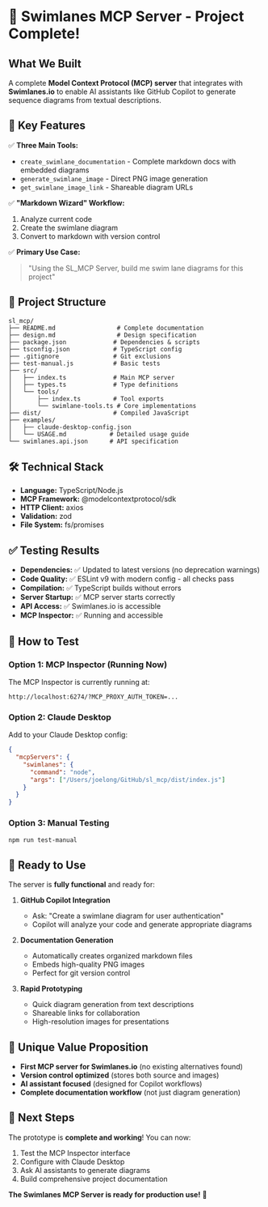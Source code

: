 # 🎉 Swimlanes MCP Server - Project Complete!

## What We Built

A complete **Model Context Protocol (MCP) server** that integrates with **Swimlanes.io** to enable AI assistants like GitHub Copilot to generate sequence diagrams from textual descriptions.

## 🚀 Key Features

✅ **Three Main Tools:**
- `create_swimlane_documentation` - Complete markdown docs with embedded diagrams
- `generate_swimlane_image` - Direct PNG image generation  
- `get_swimlane_image_link` - Shareable diagram URLs

✅ **"Markdown Wizard" Workflow:**
1. Analyze current code
2. Create the swimlane diagram
3. Convert to markdown with version control

✅ **Primary Use Case:**
> "Using the SL_MCP Server, build me swim lane diagrams for this project"

## 📁 Project Structure

```
sl_mcp/
├── README.md                 # Complete documentation
├── design.md                 # Design specification
├── package.json             # Dependencies & scripts
├── tsconfig.json            # TypeScript config
├── .gitignore               # Git exclusions
├── test-manual.js           # Basic tests
├── src/
│   ├── index.ts             # Main MCP server
│   ├── types.ts             # Type definitions
│   └── tools/
│       ├── index.ts         # Tool exports
│       └── swimlane-tools.ts # Core implementations
├── dist/                    # Compiled JavaScript
├── examples/
│   ├── claude-desktop-config.json
│   └── USAGE.md            # Detailed usage guide
└── swimlanes.api.json      # API specification
```

## 🛠️ Technical Stack

- **Language:** TypeScript/Node.js
- **MCP Framework:** @modelcontextprotocol/sdk
- **HTTP Client:** axios
- **Validation:** zod
- **File System:** fs/promises

## ✅ Testing Results

- **Dependencies:** ✅ Updated to latest versions (no deprecation warnings)
- **Code Quality:** ✅ ESLint v9 with modern config - all checks pass
- **Compilation:** ✅ TypeScript builds without errors
- **Server Startup:** ✅ MCP server starts correctly
- **API Access:** ✅ Swimlanes.io is accessible
- **MCP Inspector:** ✅ Running and accessible

## 🧪 How to Test

### Option 1: MCP Inspector (Running Now)
The MCP Inspector is currently running at:
```
http://localhost:6274/?MCP_PROXY_AUTH_TOKEN=...
```

### Option 2: Claude Desktop
Add to your Claude Desktop config:
```json
{
  "mcpServers": {
    "swimlanes": {
      "command": "node",
      "args": ["/Users/joelong/GitHub/sl_mcp/dist/index.js"]
    }
  }
}
```

### Option 3: Manual Testing
```bash
npm run test-manual
```

## 🎯 Ready to Use

The server is **fully functional** and ready for:

1. **GitHub Copilot Integration**
   - Ask: "Create a swimlane diagram for user authentication"
   - Copilot will analyze your code and generate appropriate diagrams

2. **Documentation Generation**
   - Automatically creates organized markdown files
   - Embeds high-quality PNG images
   - Perfect for git version control

3. **Rapid Prototyping**
   - Quick diagram generation from text descriptions
   - Shareable links for collaboration
   - High-resolution images for presentations

## 🌟 Unique Value Proposition

- **First MCP server for Swimlanes.io** (no existing alternatives found)
- **Version control optimized** (stores both source and images)
- **AI assistant focused** (designed for Copilot workflows)
- **Complete documentation workflow** (not just diagram generation)

## 🚀 Next Steps

The prototype is **complete and working**! You can now:
1. Test the MCP Inspector interface
2. Configure with Claude Desktop
3. Ask AI assistants to generate diagrams
4. Build comprehensive project documentation

**The Swimlanes MCP Server is ready for production use!** 🎉
